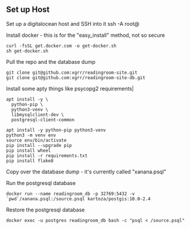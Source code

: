 ## Set up Host

Set up a digitalocean host and SSH into it
ssh -A root@<your-ip-address>


Install docker - this is for the "easy_install" method, not so secure

```
curl -fsSL get.docker.com -o get-docker.sh
sh get-docker.sh
```

Pull the repo and the database dump
```
git clone git@github.com:xgrr/readingroom-site.git
git clone git@github.com:xgrr/readingroom-site-db.git
```

Install some apty things like psycopg2 requirements|
```
apt install -y \
  python-pip \
  python3-venv \
  libmysqlclient-dev \  
  postgresql-client-common
```

```
apt install -y python-pip python3-venv
python3 -m venv env
source env/bin/activate
pip install --upgrade pip
pip install wheel
pip install -r requirements.txt
pip install flake8
```
Copy over the database dump - it's currently called "xanana.psql"


Run the postgresql database
```
docker run --name readingroom_db -p 32769:5432 -v `pwd`/xanana.psql:/source.psql kartoza/postgis:10.0-2.4
```
Restore the postgresql database
```
docker exec -u postgres readingroom_db bash -c "psql < /source.psql"
```
